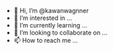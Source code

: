 - 👋 Hi, I’m @kawanwagnner
- 👀 I’m interested in ...
- 🌱 I’m currently learning ...
- 💞️ I’m looking to collaborate on ...
- 📫 How to reach me ...

<!---
kawanwagnner/kawanwagnner is a ✨ special ✨ repository because its `README.md` (this file) appears on your GitHub profile.
You can click the Preview link to take a look at your changes.
--->
